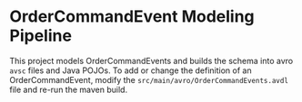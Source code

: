 # OrderCommandEvent Modeling Pipeline

This project models OrderCommandEvents and builds the schema into avro `avsc` files and Java POJOs. 
To add or change the definition of an OrderCommandEvent, 
modify the `src/main/avro/OrderCommandEvents.avdl` file and re-run the maven build.